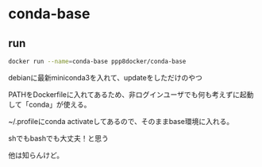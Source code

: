 # conda-base

## run
```bash
docker run --name=conda-base ppp8docker/conda-base
```

debianに最新miniconda3を入れて、updateをしただけのやつ

PATHをDockerfileに入れてあるため、非ログインユーザでも何も考えずに起動して「conda」が使える。

~/.profileにconda activateしてあるので、そのままbase環境に入れる。

shでもbashでも大丈夫！と思う

他は知らんけど。
